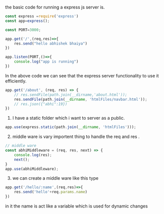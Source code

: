 the basic code for running a express js server is.
```js
const express =require('express')
const app=express();

const PORT=3000;

app.get('/',(req,res)=>{
    res.send("hello abhishek bhaiya")
})

app.listen(PORT,()=>{
    console.log("app is running")
})
```
In the above code  we can see that the express server functionality to use it efficiently.
```js
app.get('/about', (req, res) => {
    // res.sendFile(path.join(__dirname,'about.html'));
    res.sendFile(path.join(__dirname, 'htmlFiles/navbar.html'));
    // res.json({"abhi":19})
})
```

1. I have a static folder which i want to server as a public.
```js
app.use(express.static(path.join(__dirname, 'htmlFiles')));
```

2. middle ware is vary importent thing to handle the req and res .
```js
// middle ware 
const abhiMiddleware = (req, res, next) => {
    console.log(res);
    next();  
}
app.use(abhiMiddleware);
```


3. we can create a middle ware like this type  
```js
app.get('/hello/:name',(req,res)=>{
    res.send('hello'+req.params.name)
})

```
in it the name is act like a variable which is used for dynamic changes
